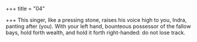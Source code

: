 +++
title = "04"

+++
This singer, like a pressing stone, raises his voice high to you, Indra,  panting after (you). With your left hand, bounteous possessor of the fallow bays, hold forth  wealth, and hold it forth right-handed: do not lose track.  